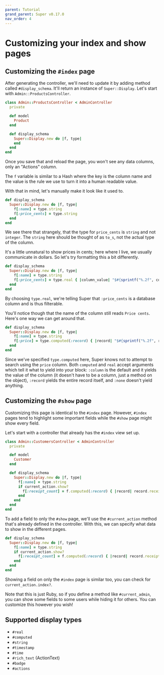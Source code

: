 ```yaml
---
parent: Tutorial
grand_parent: Super v0.17.0
nav_order: 4
---
```

# Customizing your index and show pages

## Customizing the `#index` page

After generating the controller, we'll need to update it by adding method called `#display_schema`. It'll return an instance of `Super::Display`. Let's start with `Admin::ProductsController`.

```ruby
class Admin::ProductsController < AdminController
  private

  def model
    Product
  end

  def display_schema
    Super::Display.new do |f, type|
    end
  end
end
```

Once you save that and reload the page, you won't see any data columns, only an "Actions" column.

The `f` variable is similar to a Hash where the key is the column name and the value is the rule we use to turn it into a human readable value.

With that in mind, let's manually make it look like it used to.

```ruby
def display_schema
  Super::Display.new do |f, type|
    f[:name] = type.string
    f[:price_cents] = type.string
  end
end
```

We see there that strangely, that the type for `price_cents` is `string` and not `integer`. The `string` here should be thought of as `to_s`, not the actual type of the column.

It's a little unnatural to show prices in cents; here where I live, we usually communicate in dollars. So let's try formatting this a bit differently.

```ruby
def display_schema
  Super::Display.new do |f, type|
    f[:name] = type.string
    f[:price_cents] = type.real { |column_value| "$#{sprintf("%.2f", column_value)}" }
  end
end
```

By choosing `type.real`, we're telling Super that `:price_cents` is a database column and is thus filterable.

You'll notice though that the name of the column still reads `Price cents`. Here's one way we can get around that.

```ruby
def display_schema
  Super::Display.new do |f, type|
    f[:name] = type.string
    f[:price] = type.computed(:record) { |record| "$#{sprintf("%.2f", record.price_cents)}" }
  end
end
```

Since we've specified `type.computed` here, Super knows not to attempt to search using the `price` column. Both `computed` and `real` accept arguments which tell it what to yield into your block: `:column` is the default and it yields the value of the column (it doesn't have to be a column, just a method on the object), `:record` yields the entire record itself, and `:none` doesn't yield anything.

## Customizing the `#show` page

Customizing this page is identical to the `#index` page. However, `#index` pages tend to highlight some important fields while the `#show` page might show every field.

Let's start with a controller that already has the `#index` view set up.

```ruby
class Admin::CustomersController < AdminController
  private

  def model
    Customer
  end

  def display_schema
    Super::Display.new do |f, type|
      f[:name] = type.string
      if current_action.show?
        f[:receipt_count] = f.computed(:record) { |record| record.receipts.size }
      end
    end
  end
end
```

To add a field to only the `#show` page, we'll use the `#current_action` method that's already defined in the controller. With this, we can specify what data to show in the different pages.

```ruby
def display_schema
  Super::Display.new do |f, type|
    f[:name] = type.string
    if current_action.show?
      f[:receipt_count] = f.computed(:record) { |record| record.receipts.size }
    end
  end
end
```

Showing a field on only the `#index` page is similar too, you can check for `current_action.index?`.

Note that this is just Ruby, so if you define a method like `#current_admin`, you can show some fields to some users while hiding it for others. You can customize this however you wish!

## Supported display types

* `#real`
* `#computed`
* `#string`
* `#timestamp`
* `#time`
* `#rich_text` (ActionText)
* `#badge`
* `#actions`

